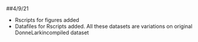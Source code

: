 ##4/9/21
- Rscripts for figures added
- Datafiles for Rscripts added. All these datasets are variations on original DonneLarkincompiled dataset
